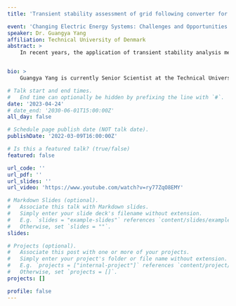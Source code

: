 ```yaml
---
title: 'Transient stability assessment of grid following converter for offshore wind applications'

event: 'Changing Electric Energy Systems: Challenges and Opportunities'
speaker: Dr. Guangya Yang
affiliation: Technical University of Denmark
abstract: >
    In recent years, the application of transient stability analysis methods on conventional power systems has been extended to grid-connected converters. The dynamics of converters within a certain frequency region can be modeled using two-order differential equations with similar configuration to the swing equations. This presentation will first discuss the performance of various transient stability assessment methods such as time-domain simulations, phase portrait analysis, equal-area criteria, and Lyapunov's direct method. These methods are used to estimate the region of attraction (ROA) of a post-disturbance converter with grid-following control. However, the dynamics of the dynamic equations of converters are control parameter-dependent with time dependency due to the control actions during the post-fault disturbance period. Insights are provided into the equations and analysis is extended to include certain nonlinear and time dependency characteristics of the converter control in the ROA estimation, which is verified by time-domain simulation. At the end, the potential and challenges of nonlinear stability assessment for offshore wind power plants is discussed.


bio: >
    Guangya Yang is currently Senior Scientist at the Technical University of Denmark. He received his PhD from the University of Queensland, Australia in 2008, after which he joined the Technical University of Denmark. From 2020 to 2021, he worked full-time as specialist on electrical design, control, and protection of large offshore wind farms at Ørsted. His current research interests focus on the stability and protection of converter-based power systems, with an emphasis on offshore wind applications. He and his team have conducted pioneering investigations on the application of synchronous condensers for low-inertia systems. He is the convener of IEC61400-21-5 on Configuration, functional specification, and validation of hardware-in-the-loop test bench for wind power plants. In addition, Yang is the coordinator of the H2020 Marie Curie Innovative Training Network project InnoCyPES (Innovative Tools for Cyber Physical Energy Systems) and the lead editor of the Power and Energy Society section in IEEE Access.

# Talk start and end times.
#   End time can optionally be hidden by prefixing the line with `#`.
date: '2023-04-24'
# date_end: '2030-06-01T15:00:00Z'
all_day: false

# Schedule page publish date (NOT talk date).
publishDate: '2022-03-09T16:00:00Z'

# Is this a featured talk? (true/false)
featured: false

url_code: ''
url_pdf: ''
url_slides: ''
url_video: 'https://www.youtube.com/watch?v=ry77ZqO8EMY'

# Markdown Slides (optional).
#   Associate this talk with Markdown slides.
#   Simply enter your slide deck's filename without extension.
#   E.g. `slides = "example-slides"` references `content/slides/example-slides.md`.
#   Otherwise, set `slides = ""`.
slides:

# Projects (optional).
#   Associate this post with one or more of your projects.
#   Simply enter your project's folder or file name without extension.
#   E.g. `projects = ["internal-project"]` references `content/project/deep-learning/index.md`.
#   Otherwise, set `projects = []`.
projects: []

profile: false
---
```


<!-- {{< youtube DaM1ltz8b58 >}} -->

<br>
